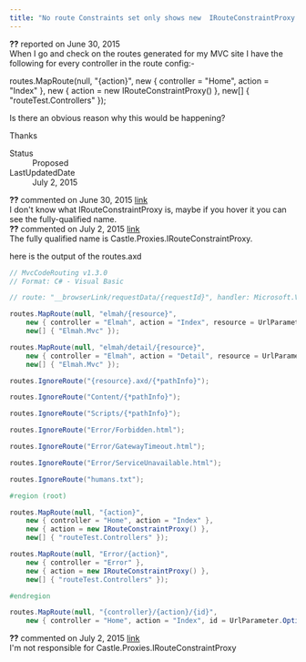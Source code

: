 ```yaml
---
title: "No route Constraints set only shows new  IRouteConstraintProxy #1165"
---
```

<div class="issue-report">
   <div class="issue-header"><b>??</b> reported on 
      <time datetime="2015-06-30T02:38:38.707-07:00" title="2015-06-30T02:38:38.707-07:00">June 30, 2015</time>
   </div>
   <div class="issue-message" markdown="1">When I go and check on the routes generated for my MVC site I have the following for every controller in the route config:-

routes.MapRoute(null, "{action}", 
    new { controller = "Home", action = "Index" }, 
    new { action = new IRouteConstraintProxy() }, 
    new[] { "routeTest.Controllers" });

Is there an obvious reason why this would be happening?

Thanks
      
   </div>
   <div class="issue-footer">
      <dl>
         <dt>Status</dt>
         <dd>Proposed</dd>
         <dt>LastUpdatedDate</dt>
         <dd>
            <time datetime="2015-07-02T07:25:23.453-07:00" title="2015-07-02T07:25:23.453-07:00">July 2, 2015</time>
         </dd>
      </dl>
   </div>
</div>
<div id="post186024" class="issue-comment">
   <div class="issue-header"><b>??</b> commented on 
      <time datetime="2015-06-30T08:19:36.58-07:00" title="2015-06-30T08:19:36.58-07:00">June 30, 2015</time> <a href="#186024" class="post-link">link</a></div>
   <div class="issue-message" markdown="1">I don't know what IRouteConstraintProxy is, maybe if you hover it you can see the fully-qualified name.
      
   </div>
</div>
<div id="post186882" class="issue-comment">
   <div class="issue-header"><b>??</b> commented on 
      <time datetime="2015-07-02T05:39:56.167-07:00" title="2015-07-02T05:39:56.167-07:00">July 2, 2015</time> <a href="#186882" class="post-link">link</a></div>
   <div class="issue-message" markdown="1">The fully qualified name is Castle.Proxies.IRouteConstraintProxy.

here is the output of the routes.axd

``` C#
// MvcCodeRouting v1.3.0
// Format: C# - Visual Basic

// route: "__browserLink/requestData/{requestId}", handler: Microsoft.VisualStudio.Web.PageInspector.Runtime.Tracing.RequestDataRouteHandler, Microsoft.VisualStudio.Web.PageInspector.Runtime, Version=12.3.0.0, Culture=neutral, PublicKeyToken=b03f5f7f11d50a3a

routes.MapRoute(null, "elmah/{resource}", 
    new { controller = "Elmah", action = "Index", resource = UrlParameter.Optional }, 
    new[] { "Elmah.Mvc" });

routes.MapRoute(null, "elmah/detail/{resource}", 
    new { controller = "Elmah", action = "Detail", resource = UrlParameter.Optional }, 
    new[] { "Elmah.Mvc" });

routes.IgnoreRoute("{resource}.axd/{*pathInfo}");

routes.IgnoreRoute("Content/{*pathInfo}");

routes.IgnoreRoute("Scripts/{*pathInfo}");

routes.IgnoreRoute("Error/Forbidden.html");

routes.IgnoreRoute("Error/GatewayTimeout.html");

routes.IgnoreRoute("Error/ServiceUnavailable.html");

routes.IgnoreRoute("humans.txt");

#region (root)

routes.MapRoute(null, "{action}", 
    new { controller = "Home", action = "Index" }, 
    new { action = new IRouteConstraintProxy() }, 
    new[] { "routeTest.Controllers" });

routes.MapRoute(null, "Error/{action}", 
    new { controller = "Error" }, 
    new { action = new IRouteConstraintProxy() }, 
    new[] { "routeTest.Controllers" });

#endregion

routes.MapRoute(null, "{controller}/{action}/{id}", 
    new { controller = "Home", action = "Index", id = UrlParameter.Optional });
```
      
   </div>
</div>
<div id="post186890" class="issue-comment">
   <div class="issue-header"><b>??</b> commented on 
      <time datetime="2015-07-02T07:25:23.453-07:00" title="2015-07-02T07:25:23.453-07:00">July 2, 2015</time> <a href="#186890" class="post-link">link</a></div>
   <div class="issue-message" markdown="1">I'm not responsible for Castle.Proxies.IRouteConstraintProxy
      
   </div>
</div>